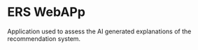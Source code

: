 # ERS WebAPp

Application used to assess the AI generated explanations of the recommendation system.
